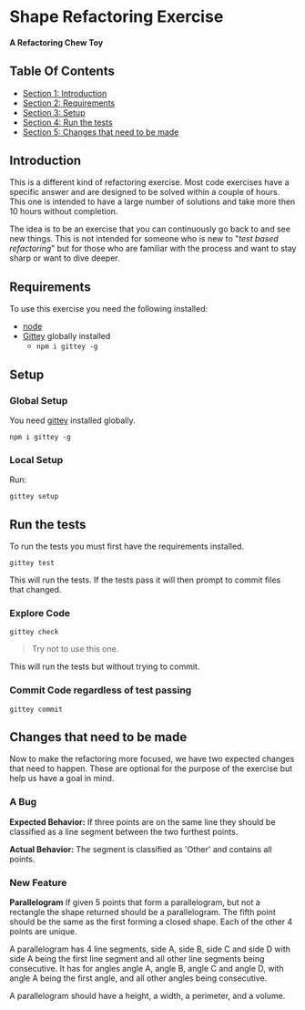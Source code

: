 
<!-- GENERATED DOCUMENT! DO NOT EDIT! -->
# Shape Refactoring Exercise #
#### A Refactoring Chew Toy ####

## Table Of Contents ##

- [Section 1: Introduction](#user-content-introduction)
- [Section 2: Requirements](#user-content-requirements)
- [Section 3: Setup](#user-content-setup)
- [Section 4: Run the tests](#user-content-run-the-tests)
- [Section 5: Changes that need to be made](#user-content-changes-that-need-to-be-made)

## Introduction ##

This is a different kind of refactoring exercise. Most code exercises have a specific answer and are designed to be solved within a couple of hours. This one is intended to have a large number of solutions and take more then 10 hours without completion.

The idea is to be an exercise that you can continuously go back to and see new things. This is not intended for someone who is new to "_test based refactoring_" but for those who are familiar with the process and want to stay sharp or want to dive deeper.
    

## Requirements ##

To use this exercise you need the following installed:

- [node](https://nodejs.org/en/download/)
- [Gittey](https://www.npmjs.com/package/gittey) globally installed
  - `npm i gittey -g`
    

## Setup ##

### Global Setup

You need [gittey](https://www.npmjs.com/package/gittey) installed globally.

`npm i gittey -g`

### Local Setup

Run:

`gittey setup`
    

## Run the tests ##

To run the tests you must first have the requirements installed.

`gittey test`

This will run the tests. If the tests pass it will then prompt to commit files that changed.

### Explore Code

`gittey check`

> Try not to use this one.

This will run the tests but without trying to commit.

### Commit Code regardless of test passing

`gittey commit`
    

## Changes that need to be made ##

Now to make the refactoring more focused, we have two expected changes that need to happen. These are optional for the purpose of the exercise but help us have a goal in mind.

### A Bug

**Expected Behavior:**
If three points are on the same line they should be classified as a line segment between the two furthest points.

**Actual Behavior:**
The segment is classified as 'Other' and contains all points.

### New Feature

**Parallelogram**
If given 5 points that form a parallelogram, but not a rectangle the shape returned should be a parallelogram. The fifth point should be the same as the first forming a closed shape. Each of the other 4 points are unique.

A parallelogram has 4 line segments, side A, side B, side C and side D with side A being the first line segment and all other line segments being consecutive. It has for angles angle A, angle B, angle C and angle D, with angle A being the first angle, and all other angles being consecutive.

A parallelogram should have a height, a width, a perimeter, and a volume.
    

<!-- GENERATED DOCUMENT! DO NOT EDIT! -->
    